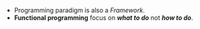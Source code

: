 
* Programming paradigm is also a *Framework.*
* **Functional programming** focus on ***what to do*** not ***how to do***.
